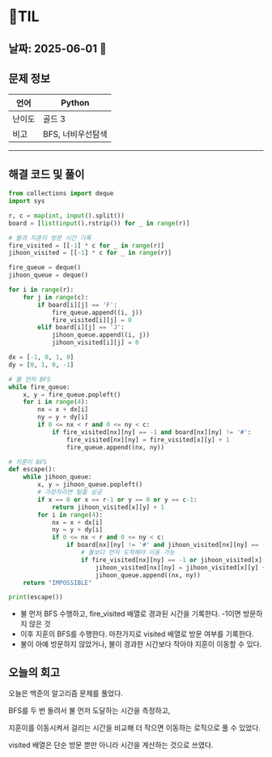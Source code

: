 # 🧾TIL

## 날짜: 2025-06-01 🥲

## 문제 정보

| 언어   | Python            |
| ------ | ----------------- |
| 난이도 | 골드 3            |
| 비고   | BFS, 너비우선탐색 |

---

## 해결 코드 및 풀이

```python
from collections import deque
import sys

r, c = map(int, input().split())
board = [list(input().rstrip()) for _ in range(r)]

# 불과 지훈이 방문 시간 기록
fire_visited = [[-1] * c for _ in range(r)]
jihoon_visited = [[-1] * c for _ in range(r)]

fire_queue = deque()
jihoon_queue = deque()

for i in range(r):
    for j in range(c):
        if board[i][j] == 'F':
            fire_queue.append((i, j))
            fire_visited[i][j] = 0
        elif board[i][j] == 'J':
            jihoon_queue.append((i, j))
            jihoon_visited[i][j] = 0

dx = [-1, 0, 1, 0]
dy = [0, 1, 0, -1]

# 불 먼저 BFS
while fire_queue:
    x, y = fire_queue.popleft()
    for i in range(4):
        nx = x + dx[i]
        ny = y + dy[i]
        if 0 <= nx < r and 0 <= ny < c:
            if fire_visited[nx][ny] == -1 and board[nx][ny] != '#':
                fire_visited[nx][ny] = fire_visited[x][y] + 1
                fire_queue.append((nx, ny))

# 지훈이 BFS
def escape():
    while jihoon_queue:
        x, y = jihoon_queue.popleft()
        # 가장자리면 탈출 성공
        if x == 0 or x == r-1 or y == 0 or y == c-1:
            return jihoon_visited[x][y] + 1
        for i in range(4):
            nx = x + dx[i]
            ny = y + dy[i]
            if 0 <= nx < r and 0 <= ny < c:
                if board[nx][ny] != '#' and jihoon_visited[nx][ny] == -1:
                    # 불보다 먼저 도착해야 이동 가능
                    if fire_visited[nx][ny] == -1 or jihoon_visited[x][y] + 1 < fire_visited[nx][ny]:
                        jihoon_visited[nx][ny] = jihoon_visited[x][y] + 1
                        jihoon_queue.append((nx, ny))
    return "IMPOSSIBLE"

print(escape())

```

- 불 먼저 BFS 수행하고, fire_visited 배열로 경과된 시간을 기록한다. -1이면 방문하지 않은 것
- 이후 지훈의 BFS를 수행한다. 마찬가지로 visited 배열로 방문 여부를 기록한다.
- 불이 아예 방문하지 않았거나, 불이 경과한 시간보다 작아야 지훈이 이동할 수 있다.

## 오늘의 회고

오늘은 백준의 알고리즘 문제를 풀었다.

BFS를 두 번 돌려서 불 먼저 도달하는 시간을 측정하고,

지훈이를 이동시켜서 걸리는 시간을 비교해 더 작으면 이동하는 로직으로 풀 수 있었다.

visited 배열은 단순 방문 뿐만 아니라 시간을 계산하는 것으로 쓰였다.
